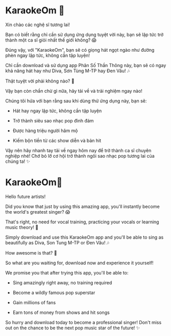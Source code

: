 # KaraokeOm 🎉

Xin chào các nghệ sĩ tương lai! 

Bạn có biết rằng chỉ cần sử dụng ứng dụng tuyệt vời này, bạn sẽ lập tức trở thành một ca sĩ giỏi nhất thế giới không? 😱

Đúng vậy, với "KaraokeOm", bạn sẽ có giọng hát ngọt ngào như đường phèn ngay lập tức, không cần tập luyện!

Chỉ cần download và sử dụng app Phân Số Thần Thông này, bạn sẽ có ngay khả năng hát hay như Diva, Sơn Tùng M-TP hay Đen Vâu! 🎶

Thật tuyệt vời phải không nào? 🤩

Vậy bạn còn chần chừ gì nữa, hãy tải về và trải nghiệm ngay nào!

Chúng tôi hứa với bạn rằng sau khi dùng thử ứng dụng này, bạn sẽ:

- Hát hay ngay lập tức, không cần tập luyện 

- Trở thành siêu sao nhạc pop đình đám

- Được hàng triệu người hâm mộ 

- Kiếm bộn tiền từ các show diễn và bản hit 

Vậy nên hãy nhanh tay tải về ngay hôm nay để trở thành ca sĩ chuyên nghiệp nhé! Chớ bỏ lỡ cơ hội trở thành ngôi sao nhạc pop tương lai của chúng ta! ✨

# KaraokeOm🎉 

Hello future artists!

Did you know that just by using this amazing app, you'll instantly become the world's greatest singer? 😱

That's right, no need for vocal training, practicing your vocals or learning music theory! 🎤

Simply download and use this KaraokeOm app and you'll be able to sing as beautifully as Diva, Son Tung M-TP or Đen Vâu! 🎶

How awesome is that? 🤩 

So what are you waiting for, download now and experience it yourself! 

We promise you that after trying this app, you'll be able to:

- Sing amazingly right away, no training required

- Become a wildly famous pop superstar 

- Gain millions of fans

- Earn tons of money from shows and hit songs

So hurry and download today to become a professional singer! Don't miss out on the chance to be the next pop music star of the future! ✨
